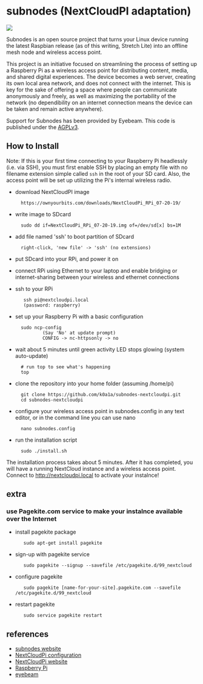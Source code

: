 subnodes (NextCloudPI adaptation)
=================

![](https://david-dm.org/chootka/subnodes.svg)

Subnodes is an open source project that turns your Linux device running the latest Raspbian release (as of this writing, Stretch Lite) into an offline mesh node and wireless access point.

This project is an initiative focused on streamlining the process of setting up a Raspberry Pi as a wireless access point for distributing content, media, and shared digital experiences. The device becomes a web server, creating its own local area network, and does not connect with the internet. This is key for the sake of offering a space where people can communicate anonymously and freely, as well as maximizing the portability of the network (no dependibility on an internet connection means the device can be taken and remain active anywhere). 

Support for Subnodes has been provided by Eyebeam. This code is published under the [AGPLv3](http://www.gnu.org/licenses/agpl-3.0.html).

How to Install
--------------
Note: If this is your first time connecting to your Raspberry Pi headlessly (i.e. via SSH), you must first enable SSH by placing an empty file with no filename extension simple called `ssh` in the root of your SD card. Also, the access point will be set up utilizing the Pi's internal wireless radio.

* download NextCloudPI image

        https://ownyourbits.com/downloads/NextCloudPi_RPi_07-20-19/

* write image to SDcard

        sudo dd if=NextCloudPi_RPi_07-20-19.img of=/dev/sd[x] bs=1M
        
* add file named 'ssh' to boot partition of SDcard

        right-click, 'new file' -> 'ssh' (no extensions)

* put SDcard into your RPi, and power it on

* connect RPi using Ethernet to your laptop and enable bridging or internet-sharing between your wireless and ethernet connections

* ssh to your RPi

         ssh pi@nextcloudpi.local
         (password: raspberry)

* set up your Raspberry Pi with a basic configuration

        sudo ncp-config
                (Say 'No' at update prompt)
                CONFIG -> nc-httpsonly -> no
                
* wait about 5 minutes until green activity LED stops glowing (system auto-update)

        # run top to see what's happening
        top

* clone the repository into your home folder (assuming /home/pi)

        git clone https://github.com/k0a1a/subnodes-nextcloudpi.git  
        cd subnodes-nextcloudpi

* configure your wireless access point in subnodes.config in any text editor, or in the command line you can use nano

        nano subnodes.config

* run the installation script

        sudo ./install.sh

The installation process takes about 5 minutes. After it has completed, you will have a running NextCloud instance and a wireless access point. Connect to http://nextcloudpi.local to activate your instalnce!

## extra

### use Pagekite.com service to make your instalnce available over the Internet

* install pagekite package

         sudo apt-get install pagekite

* sign-up with pagekite service

         sudo pagekite --signup --savefile /etc/pagekite.d/99_nextcloud

* configure pagekite

         sudo pagekite [name-for-your-site].pagekite.com --savefile /etc/pagekite.d/99_nextcloud
         
* restart pagekite

         sudo service pagekite restart
         


references
----------
* [subnodes website](http://www.subnodes.org/)
* [NextCloudPi configuration](https://docs.nextcloudpi.com/en/how-to-configure-nextcloudpi)
* [NextCloudPi website](https://nextcloudpi.com)
* [Raspberry Pi](http://www.raspberrypi.org/)
* [eyebeam](http://eyebeam.org/)

